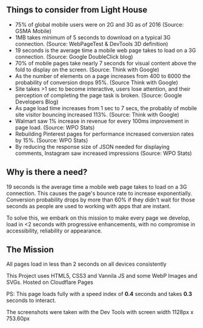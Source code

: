 ## Things to consider from Light House

- 75% of global mobile users were on 2G and 3G as of 2016 (Source: GSMA Mobile) 
- 1MB takes minimum of 5 seconds to download on a typical 3G connection. (Source: WebPageTest & DevTools 3D definition) 
- 19 seconds is the average time a mobile web page takes to load on a 3G connection. (Source: Google DoubleClick blog) 
- 70% of mobile pages take nearly 7 seconds for visual content above the fold to display on the screen. (Source: Think with Google) 
- As the number of elements on a page increases from 400 to 6000 the probability of conversion drops 95%. (Source Think with Google) 
- Site takes >1 sec to become interactive, users lose attention, and their perception of completing the page task is broken. (Source: Google Developers Blog) 
- As page load time increases from 1 sec to 7 secs, the probably of mobile site visitor bouncing increased 113%. (Source: Think with Google) 
- Walmart saw 1% increase in revenue for every 100ms improvement in page load. (Source: WPO Stats) 
- Rebuilding Pinterest pages for performance increased conversion rates by 15%. (Source: WPO Stats) 
- By reducing the response size of JSON needed for displaying comments, Instagram saw increased impressions (Source: WPO Stats)

## Why is there a need?

19 seconds is the average time a mobile web page takes to load on a 3G connection. This causes the page's bounce rate to increase exponentially. Conversion probability drops by more than 60% if they didn't wait for those seconds as people are used to working with apps that are instant. 

To solve this, we embark on this mission to make every page we develop, load in <2 seconds with progressive enhancements, with no compromise in accessibility, reliability or appearance. 

## The Mission

All pages load in less than 2 seconds on all devices consistently

This Project uses HTML5, CSS3 and Vannila JS and some WebP Images and SVGs. Hosted on Cloudflare Pages

PS: This page loads fully with a speed index of **0.4** seconds and takes **0.3** seconds to interact.

The screenshots were taken with the Dev Tools with screen width 1128px x 753.60px